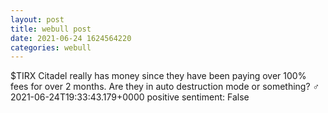 ```yaml
--- 
layout: post 
title: webull post 
date: 2021-06-24 1624564220 
categories: webull 
--- 
```

$TIRX  Citadel really has money since they have been paying over 100% fees for over 2 months. Are they in auto destruction mode or something? ‍♂️	2021-06-24T19:33:43.179+0000
positive sentiment: False